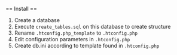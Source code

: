 == Install ==

1. Create a database
2. Execute `create_tables.sql` on this database to create structure
3. Rename `.htconfig.php_template` to `.htconfig.php`
4. Edit configuration parameters in `.htconfig.php`
5. Create db.ini according to template found in `.htconfig.php`

